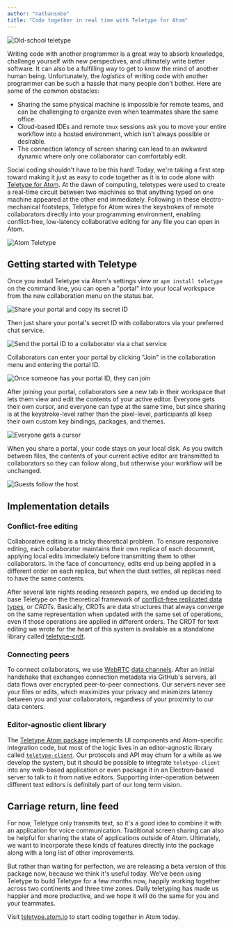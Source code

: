 ```yaml
---
author: "nathansobo"
title: "Code together in real time with Teletype for Atom"
---
```


![Old-school teletype](/assets/images/blog.atom.io/img/posts/teletype/original-teletype.jpg)

Writing code with another programmer is a great way to absorb knowledge, challenge yourself with new perspectives, and ultimately write better software. It can also be a fulfilling way to get to know the mind of another human being. Unfortunately, the _logistics_ of writing code with another programmer can be such a hassle that many people don't bother. Here are some of the common obstacles:

- Sharing the same physical machine is impossible for remote teams, and can be challenging to organize even when teammates share the same office.
- Cloud-based IDEs and remote `tmux` sessions ask you to move your entire workflow into a hosted environment, which isn't always possible or desirable.
- The connection latency of screen sharing can lead to an awkward dynamic where only one collaborator can comfortably edit.

Social coding shouldn't have to be this hard! Today, we're taking a first step toward making it just as easy to code together as it is to code alone with [Teletype for Atom](https://teletype.atom.io/). At the dawn of computing, teletypes were used to create a real-time circuit between two machines so that anything typed on one machine appeared at the other end immediately. Following in these electro-mechanical footsteps, Teletype for Atom wires the keystrokes of remote collaborators directly into your programming environment, enabling conflict-free, low-latency collaborative editing for any file you can open in Atom.

![Atom Teletype](/assets/images/blog.atom.io/img/posts/teletype/teletype.png)

<!--more-->

## Getting started with Teletype

Once you install Teletype via Atom's settings view or `apm install teletype` on the command line, you can open a "portal" into your local workspace from the new collaboration menu on the status bar.

![Share your portal and copy its secret ID](/assets/images/blog.atom.io/img/posts/teletype/share.gif)

Then just share your portal's secret ID with collaborators via your preferred chat service.

![Send the portal ID to a collaborator via a chat service](/assets/images/blog.atom.io/img/posts/teletype/invite.gif)

Collaborators can enter your portal by clicking "Join" in the collaboration menu and entering the portal ID.

![Once someone has your portal ID, they can join](/assets/images/blog.atom.io/img/posts/teletype/join.gif)

After joining your portal, collaborators see a new tab in their workspace that lets them view and edit the contents of your active editor. Everyone gets their own cursor, and everyone can type at the same time, but since sharing is at the keystroke-level rather than the pixel-level, participants all keep their own custom key bindings, packages, and themes.

![Everyone gets a cursor](/assets/images/blog.atom.io/img/posts/teletype/code-together.gif)

When you share a portal, your code stays on your local disk. As you switch between files, the contents of your current active editor are transmitted to collaborators so they can follow along, but otherwise your workflow will be unchanged.

![Guests follow the host](/assets/images/blog.atom.io/img/posts/teletype/follow.gif)

## Implementation details

### Conflict-free editing

Collaborative editing is a tricky theoretical problem. To ensure responsive editing, each collaborator maintains their own replica of each document, applying local edits immediately before transmitting them to other collaborators. In the face of concurrency, edits end up being applied in a different order on each replica, but when the dust settles, all replicas need to have the same contents.

After several late nights reading research papers, we ended up deciding to base Teletype on the theoretical framework of [conflict-free replicated data types](https://en.wikipedia.org/wiki/Conflict-free_replicated_data_type), or _CRDTs_. Basically, CRDTs are data structures that always converge on the same representation when updated with the same set of operations, even if those operations are applied in different orders. The CRDT for text editing we wrote for the heart of this system is available as a standalone library called [teletype-crdt](https://github.com/atom/teletype-crdt).

### Connecting peers

To connect collaborators, we use [WebRTC](https://developer.mozilla.org/en-US/docs/Web/API/WebRTC_API) [data channels](https://developer.mozilla.org/en-US/docs/Web/API/RTCDataChannel). After an initial handshake that exchanges connection metadata via GitHub's servers, all data flows over encrypted peer-to-peer connections. Our servers never see your files or edits, which maximizes your privacy and minimizes latency between you and your collaborators, regardless of your proximity to our data centers.

### Editor-agnostic client library

The [Teletype Atom package](https://github.com/atom/teletype) implements UI components and Atom-specific integration code, but most of the logic lives in an editor-agnostic library called [`teletype-client`](https://github.com/atom/teletype-client). Our protocols and API may churn for a while as we develop the system, but it should be possible to integrate `teletype-client` into any web-based application or even package it in an Electron-based server to talk to it from native editors. Supporting inter-operation between different text editors is definitely part of our long term vision.

## Carriage return, line feed

For now, Teletype only transmits text, so it's a good idea to combine it with an application for voice communication. Traditional screen sharing can also be helpful for sharing the state of applications outside of Atom. Ultimately, we want to incorporate these kinds of features directly into the package along with a long list of other improvements.

But rather than waiting for perfection, we are releasing a beta version of this package now, because we think it's useful today. We've been using Teletype to build Teletype for a few months now, happily working together across two continents and three time zones. Daily teletyping has made us happier and more productive, and we hope it will do the same for you and your teammates.

Visit [teletype.atom.io](https://teletype.atom.io/) to start coding together in Atom today.

